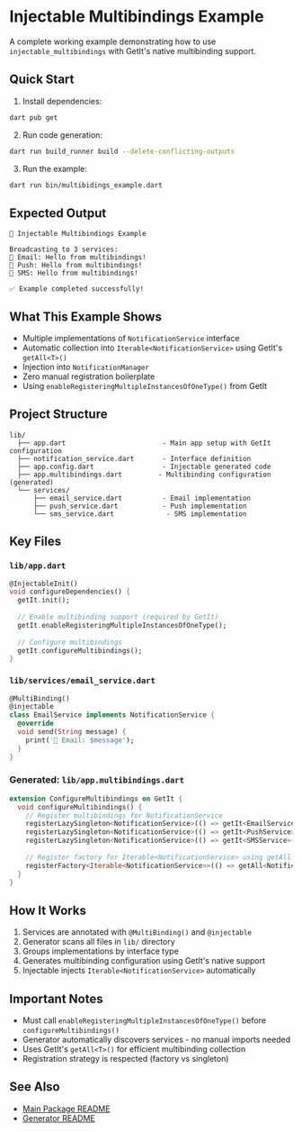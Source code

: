 # Injectable Multibindings Example

A complete working example demonstrating how to use `injectable_multibindings` with GetIt's native multibinding support.

## Quick Start

1. Install dependencies:
```bash
dart pub get
```

2. Run code generation:
```bash
dart run build_runner build --delete-conflicting-outputs
```

3. Run the example:
```bash
dart run bin/multibidings_example.dart
```

## Expected Output

```
🚀 Injectable Multibindings Example

Broadcasting to 3 services:
📧 Email: Hello from multibindings!
🔔 Push: Hello from multibindings!
💬 SMS: Hello from multibindings!

✅ Example completed successfully!
```

## What This Example Shows

- Multiple implementations of `NotificationService` interface
- Automatic collection into `Iterable<NotificationService>` using GetIt's `getAll<T>()`
- Injection into `NotificationManager`
- Zero manual registration boilerplate
- Using `enableRegisteringMultipleInstancesOfOneType()` from GetIt

## Project Structure

```
lib/
  ├── app.dart                        - Main app setup with GetIt configuration
  ├── notification_service.dart       - Interface definition
  ├── app.config.dart                 - Injectable generated code
  ├── app.multibindings.dart         - Multibinding configuration (generated)
  └── services/
      ├── email_service.dart          - Email implementation
      ├── push_service.dart           - Push implementation
      └── sms_service.dart             - SMS implementation
```

## Key Files

### `lib/app.dart`

```dart
@InjectableInit()
void configureDependencies() {
  getIt.init();
  
  // Enable multibinding support (required by GetIt)
  getIt.enableRegisteringMultipleInstancesOfOneType();
  
  // Configure multibindings
  getIt.configureMultibindings();
}
```

### `lib/services/email_service.dart`

```dart
@MultiBinding()
@injectable
class EmailService implements NotificationService {
  @override
  void send(String message) {
    print('📧 Email: $message');
  }
}
```

### Generated: `lib/app.multibindings.dart`

```dart
extension ConfigureMultibindings on GetIt {
  void configureMultibindings() {
    // Register multibindings for NotificationService
    registerLazySingleton<NotificationService>(() => getIt<EmailService>());
    registerLazySingleton<NotificationService>(() => getIt<PushService>());
    registerLazySingleton<NotificationService>(() => getIt<SMSService>());
    
    // Register factory for Iterable<NotificationService> using getAll
    registerFactory<Iterable<NotificationService>>(() => getAll<NotificationService>());
  }
}
```

## How It Works

1. Services are annotated with `@MultiBinding()` and `@injectable`
2. Generator scans all files in `lib/` directory
3. Groups implementations by interface type
4. Generates multibinding configuration using GetIt's native support
5. Injectable injects `Iterable<NotificationService>` automatically

## Important Notes

- Must call `enableRegisteringMultipleInstancesOfOneType()` before `configureMultibindings()`
- Generator automatically discovers services - no manual imports needed
- Uses GetIt's `getAll<T>()` for efficient multibinding collection
- Registration strategy is respected (factory vs singleton)

## See Also

- [Main Package README](../injectable_multibindings/README.md)
- [Generator README](../injectable_multibindings_generator/README.md)

